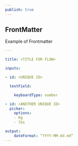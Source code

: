```yaml
---
publish: true
---
```


## FrontMatter

Example of Frontmatter
```YAML
---

title: <TITLE FOR FLOW>

inputs:

- id: <UNIQUE ID>

  textField:

    keyboardType: number

- id: <ANOTHER UNIQUE ID>
  picker:
    options:
    - Kg
    - lbs

output:
	dateFormat: “YYYY-MM-dd.md”
---
```
